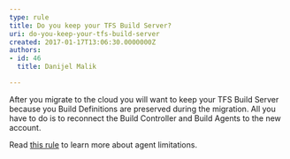 ```yaml
---
type: rule
title: Do you keep your TFS Build Server?
uri: do-you-keep-your-tfs-build-server
created: 2017-01-17T13:06:30.0000000Z
authors:
- id: 46
  title: Danijel Malik

---
```




<span class='intro'> <p>​​After you migrate to the cloud you will want to keep your TFS Build Server because you Build Definitions are preserved during the migration. All you have to do is to reconnect the Build Controller and Build Agents to the new account.<br></p> </span>

<p>Read&#160;<a href="/_layouts/15/FIXUPREDIRECT.ASPX?WebId=3dfc0e07-e23a-4cbb-aac2-e778b71166a2&amp;TermSetId=07da3ddf-0924-4cd2-a6d4-a4809ae20160&amp;TermId=fde0f9f0-2115-420f-a0a2-cdace56303ec">this rule</a>&#160;to learn more about agent limitations.​<br></p>


